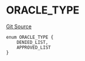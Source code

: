 # ORACLE_TYPE
[Git Source](https://github.com/thrackle-io/tron/blob/7030db34eb7187742ede73deed40ef4d7dddaa1b/src/protocol/economic/ruleProcessor/RuleCodeData.sol)


```solidity
enum ORACLE_TYPE {
    DENIED_LIST,
    APPROVED_LIST
}
```

